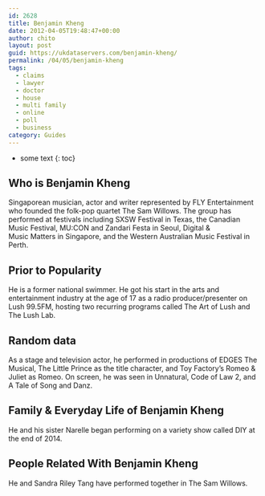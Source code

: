 ```yaml
---
id: 2628
title: Benjamin Kheng
date: 2012-04-05T19:48:47+00:00
author: chito
layout: post
guid: https://ukdataservers.com/benjamin-kheng/
permalink: /04/05/benjamin-kheng
tags:
  - claims
  - lawyer
  - doctor
  - house
  - multi family
  - online
  - poll
  - business
category: Guides
---
```


* some text
{: toc}


## Who is  Benjamin Kheng
                  
                  
                  
Singaporean musician, actor and writer represented by FLY Entertainment who founded the folk-pop quartet The Sam Willows. The group has performed at festivals including SXSW Festival in Texas, the Canadian Music Festival, MU:CON and Zandari Festa in Seoul, Digital &<br /> Music Matters in Singapore, and the Western Australian Music Festival in Perth.
                  
                
                
                
## Prior to Popularity 
                  
                  
                  
He is a former national swimmer. He got his start in the arts and entertainment industry at the age of 17 as a radio producer/presenter on Lush 99.5FM, hosting two recurring programs called The Art of Lush and The Lush Lab.
                  
                
                
                
## Random data 
                  
                  
                  
As a stage and television actor, he performed in productions of EDGES The Musical, The Little Prince as the title character, and Toy Factory&#8217;s Romeo & Juliet as Romeo. On screen, he was seen in Unnatural, Code of Law 2, and A Tale of Song and Danz. 
                  
                
                
                
## Family & Everyday Life of Benjamin Kheng
                  
                  
                  
He and his sister Narelle began performing on a variety show called DIY at the end of 2014.
                  
                
                
                
## People Related With  Benjamin Kheng
                  
                  
                  
He and Sandra Riley Tang have performed together in The Sam Willows.
                  
                
              
            
          
          
          
    
    
  
